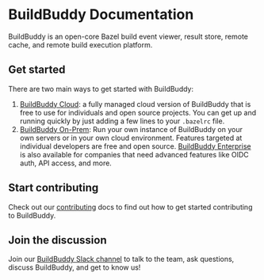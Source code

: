 <!--
{
  "name": "Introduction",
  "category": "5eeba6a6c5230e48eea60f18",
  "priority": 1000
}
-->
# BuildBuddy Documentation

BuildBuddy is an open-core Bazel build event viewer, result store, remote cache, and remote build execution platform.

## Get started

There are two main ways to get started with BuildBuddy:

1. [BuildBuddy Cloud](cloud.md): a fully managed cloud version of BuildBuddy that is free to use for individuals and open source projects. You can get up and running quickly by just adding a few lines to your `.bazelrc` file.
2. [BuildBuddy On-Prem](on-prem.md): Run your own instance of BuildBuddy on your own servers or in your own cloud environment. Features targeted at individual developers are free and open source. [BuildBuddy Enterprise](enterprise.md) is also available for companies that need advanced features like OIDC auth, API access, and more. 


<!--## Go further

Once you've gotten started with BuildBuddy - there's lots more to check out.

1. [Configuration options](configuration.md): Learn how to to set up BuildBuddy just the way you like it.
1. [Remote Build Cache](cache.md): save both engineering time and resources with BuildBuddy's built-in cache.
1. [Remote Build Execution](remote-build-execution.md): parallelize your builds across thousands of machines.
1. [BuildBuddy Results API](api.md): get for programatic access to your builds results.-->


## Start contributing

Check out our [contributing](contributing.md) docs to find out how to get started contributing to BuildBuddy.

## Join the discussion

Join our [BuildBuddy Slack channel](https://join.slack.com/t/buildbuddy/shared_invite/zt-e0cugoo1-GiHaFuzzOYBPQzl9rkUR_g) to talk to the team, ask questions, discuss BuildBuddy, and get to know us!